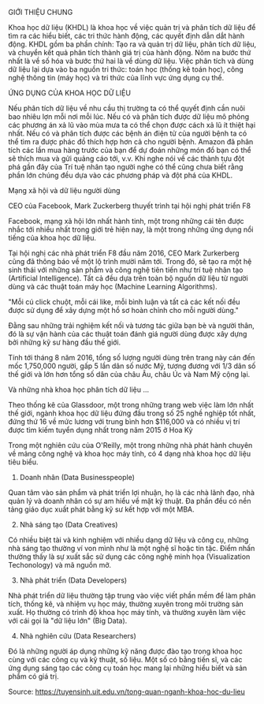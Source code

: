 GIỚI THIỆU CHUNG

Khoa học dữ liệu (KHDL) là khoa học về việc quản trị và phân tích dữ liệu để tìm ra các hiểu biết, các tri thức hành động, các quyết định dẫn dắt hành động. KHDL gồm ba phần chính: Tạo ra và quản trị dữ liệu, phân tích dữ liệu, và chuyển kết quả phân tích thành giá trị của hành động. Nôm na bước thứ nhất là về số hóa và bước thứ hai là về dùng dữ liệu. Việc phân tích và dùng dữ liệu lại dựa vào ba nguồn tri thức: toán học (thống kê toán học), công nghệ thông tin (máy học) và tri thức của lĩnh vực ứng dụng cụ thể.

ỨNG DỤNG CỦA KHOA HỌC DỮ LIỆU

Nếu phân tích dữ liệu về nhu cầu thị trường ta có thể quyết định cần nuôi bao nhiêu lợn mỗi nơi mỗi lúc. Nếu có và phân tích được dữ liệu mô phỏng các phương án xả lũ vào mùa mưa ta có thể chọn được cách xả lũ ít thiệt hại nhất. Nếu có và phân tích được các bệnh án điện tử của người bệnh ta có thể tìm ra được phác đồ thích hợp hơn cả cho người bệnh. Amazon đã phân tích các lần mua hàng trước của bạn để dự đoán những món đồ bạn có thể sẽ thích mua và gửi quảng cáo tới, v.v. Khi nghe nói về các thành tựu đột phá gần đây của Trí tuệ nhân tạo người nghe có thể cũng chưa biết rằng phần lớn chúng đều dựa vào các phương pháp và đột phá của KHDL.

Mạng xã hội và dữ liệu người dùng

CEO của Facebook, Mark Zuckerberg thuyết trình tại hội nghị phát triển F8

Facebook, mạng xã hội lớn nhất hành tinh, một trong những cái tên được nhắc tới nhiều nhất trong giới trẻ hiện nay, là một trong những ứng dụng nổi tiếng của khoa học dữ liệu.

Tại hội nghị các nhà phát triển F8 đầu năm 2016, CEO Mark Zurkerberg cũng đã thông báo về một lộ trình mười năm tới. Trong đó, sẽ tạo ra một hệ sinh thái với những sản phẩm và công nghệ tiên tiến như trí tuệ nhân tạo (Artificial Intelligence). Tất cả đều dựa trên toàn bộ nguồn dữ liệu từ người dùng và các thuật toán máy học (Machine Learning Algorithms).

"Mỗi cú click chuột, mỗi cái like, mỗi bình luận và tất cả các kết nối đều được sử dụng để xây dựng một hồ sơ hoàn chỉnh cho mỗi người dùng."

Đằng sau những trải nghiệm kết nối và tương tác giữa bạn bè và người thân, đó là sự vận hành của các thuật toán đánh giá người dùng được xây dựng bởi những kỹ sư hàng đầu thế giới.

Tính tới tháng 8 năm 2016, tổng số lượng người dùng trên trang này cán đến mốc 1,750,000 người, gấp 5 lần dân số nước Mỹ, tương đương với 1/3 dân số thế giới và lớn hơn tổng số dân của châu Âu, châu Úc và Nam Mỹ cộng lại.

Và những nhà khoa học phân tích dữ liệu …

Theo thống kê của Glassdoor, một trong những trang web việc làm lớn nhất thế giới, ngành khoa học dữ liệu đứng đầu trong số 25 nghề nghiệp tốt nhất, đứng thứ 16 về mức lương với trung bình hơn $116,000 và có nhiều vị trí được tìm kiếm tuyển dụng nhất trong năm 2015 ở Hoa Kỳ

Trong một nghiên cứu của O'Reilly, một trong những nhà phát hành chuyên về mảng công nghệ và khoa học máy tính, có 4 dạng nhà khoa học dữ liệu tiêu biểu.

1. Doanh nhân (Data Businesspeople)

Quan tâm vào sản phẩm và phát triển lợi nhuận, họ là các nhà lãnh đạo, nhà quản lý và doanh nhân có sự am hiểu về mặt kỹ thuật. Đa phần đều có nền tảng giáo dục xuất phát bằng kỹ sư kết hợp với một MBA.

2. Nhà sáng tạo (Data Creatives)

Có nhiều biệt tài và kinh nghiệm với nhiều dạng dữ liệu và công cụ, những nhà sáng tạo thường ví von mình như là một nghệ sĩ hoặc tin tặc. Điểm nhấn thường thấy là sự xuất sắc sử dụng các công nghệ minh họa (Visualization Techonology) và mã nguồn mở.

3. Nhà phát triển (Data Developers)

Nhà phát triển dữ liệu thường tập trung vào việc viết phần mềm để làm phân tích, thống kê, và nhiệm vụ học máy, thường xuyên trong môi trường sản xuất. Họ thường có trình độ khoa học máy tính, và thường xuyên làm việc với cái gọi là "dữ liệu lớn" (Big Data).

4. Nhà nghiên cứu (Data Researchers)

Đó là những người áp dụng những kỹ năng được đào tạo trong khoa học cùng với các công cụ và kỹ thuật, số liệu. Một số có bằng tiến sĩ, và các ứng dụng sáng tạo các công cụ toán học mang lại những hiểu biết và sản phẩm có giá trị.

Source: https://tuyensinh.uit.edu.vn/tong-quan-nganh-khoa-hoc-du-lieu